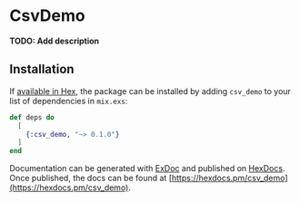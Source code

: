 # CsvDemo

**TODO: Add description**

## Installation

If [available in Hex](https://hex.pm/docs/publish), the package can be installed
by adding `csv_demo` to your list of dependencies in `mix.exs`:

```elixir
def deps do
  [
    {:csv_demo, "~> 0.1.0"}
  ]
end
```

Documentation can be generated with [ExDoc](https://github.com/elixir-lang/ex_doc)
and published on [HexDocs](https://hexdocs.pm). Once published, the docs can
be found at [https://hexdocs.pm/csv_demo](https://hexdocs.pm/csv_demo).

